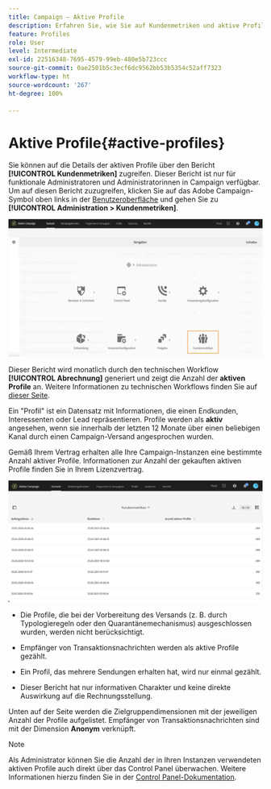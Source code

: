 ```yaml
---
title: Campaign – Aktive Profile
description: Erfahren Sie, wie Sie auf Kundenmetriken und aktive Profile zugreifen können.
feature: Profiles
role: User
level: Intermediate
exl-id: 22516348-7695-4579-99eb-480e5b723ccc
source-git-commit: 0ae2501b5c3ecf6dc9562bb53b5354c52aff7323
workflow-type: ht
source-wordcount: '267'
ht-degree: 100%

---
```


# Aktive Profile{#active-profiles}

Sie können auf die Details der aktiven Profile über den Bericht **[!UICONTROL Kundenmetriken]** zugreifen. Dieser Bericht ist nur für funktionale Administratoren und Administratorinnen in Campaign verfügbar. Um auf diesen Bericht zuzugreifen, klicken Sie auf das Adobe Campaign-Symbol oben links in der [Benutzeroberfläche](../../start/using/interface-description.md#advanced-menu) und gehen Sie zu **[!UICONTROL Administration > Kundenmetriken]**.

![](assets/audience_customer_metrics.png)

Dieser Bericht wird monatlich durch den technischen Workflow **[!UICONTROL Abrechnung]** generiert und zeigt die Anzahl der **aktiven Profile** an. Weitere Informationen zu technischen Workflows finden Sie auf [dieser Seite](../../administration/using/technical-workflows.md).

Ein &quot;Profil&quot; ist ein Datensatz mit Informationen, die einen Endkunden, Interessenten oder Lead repräsentieren. Profile werden als **aktiv** angesehen, wenn sie innerhalb der letzten 12 Monate über einen beliebigen Kanal durch einen Campaign-Versand angesprochen wurden.

Gemäß Ihrem Vertrag erhalten alle Ihre Campaign-Instanzen eine bestimmte Anzahl aktiver Profile. Informationen zur Anzahl der gekauften aktiven Profile finden Sie in Ihrem Lizenzvertrag.

![](assets/audience_active_profiles_list.png)



* Die Profile, die bei der Vorbereitung des Versands (z. B. durch Typologieregeln oder den Quarantänemechanismus) ausgeschlossen wurden, werden nicht berücksichtigt.

* Empfänger von Transaktionsnachrichten werden als aktive Profile gezählt.

* Ein Profil, das mehrere Sendungen erhalten hat, wird nur einmal gezählt.

* Dieser Bericht hat nur informativen Charakter und keine direkte Auswirkung auf die Rechnungsstellung.

Unten auf der Seite werden die Zielgruppendimensionen mit der jeweiligen Anzahl der Profile aufgelistet. Empfänger von Transaktionsnachrichten sind mit der Dimension **Anonym** verknüpft.

>[!NOTE]
>
>Als Administrator können Sie die Anzahl der in Ihren Instanzen verwendeten aktiven Profile auch direkt über das Control Panel überwachen. Weitere Informationen hierzu finden Sie in der [Control Panel-Dokumentation](https://experienceleague.adobe.com/docs/control-panel/using/performance-monitoring/active-profiles-monitoring.html?lang=de).
>
